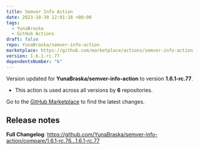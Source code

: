 ```yaml
---
title: Semver Info Action
date: 2023-10-30 12:01:18 +00:00
tags:
  - YunaBraska
  - GitHub Actions
draft: false
repo: YunaBraska/semver-info-action
marketplace: https://github.com/marketplace/actions/semver-info-action
version: 1.6.1-rc.77
dependentsNumber: "6"
---
```



Version updated for **YunaBraska/semver-info-action** to version **1.6.1-rc.77**.
- This action is used across all versions by **6** repositories.

Go to the [GitHub Marketplace](https://github.com/marketplace/actions/semver-info-action) to find the latest changes.

## Release notes

**Full Changelog**: https://github.com/YunaBraska/semver-info-action/compare/1.6.1-rc.76...1.6.1-rc.77
